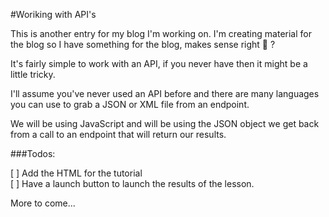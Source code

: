 #Woriking with API's

This is another entry for my blog I'm working on.
I'm creating material for the blog so I have something for the blog,
makes sense right 🤣 ?

It's fairly simple to work with an API, if you never
have then it might be a little tricky.

I'll assume you've never used an API before and there are many
languages you can use to grab a JSON or XML file from an endpoint.

We will be using JavaScript and will be using the JSON object we get
back from a call to an endpoint that will return our results.

###Todos:

  [ ] Add the HTML for the tutorial    
  [ ] Have a launch button to launch the results of the lesson.       

More to come...
